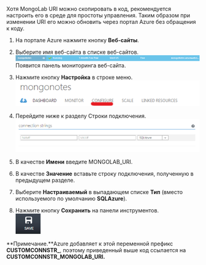 Хотя MongoLab URI можно скопировать в код, рекомендуется настроить его в среде для простоты управления. Таким образом при изменении URI его можно обновить через портал Azure без обращения к коду.

1.  На портале Azure нажмите кнопку **Веб-сайты**.
2.  Выберите имя веб-сайта в списке веб-сайтов.
    ![WebSiteEntry][WebSiteEntry]
    Появится панель мониторинга веб-сайта.

3.  Нажмите кнопку **Настройка** в строке меню.  
    ![WebSiteDashboardConfig][WebSiteDashboardConfig]

4.  Перейдите ниже к разделу Строки подключения.
    ![WebSiteConnectionStrings][WebSiteConnectionStrings]

5.  В качестве **Имени** введите MONGOLAB\_URI.
6.  В качестве **Значение** вставьте строку подключения, полученную в предыдущем разделе.
7.  Выберите **Настраиваемый** в выпадающем списке **Тип** (вместо используемого по умолчанию **SQLAzure**).
8.  Нажмите кнопку **Сохранить** на панели инструментов.  
    ![SaveWebSite][SaveWebSite]

**Примечание.**Azure добавляет к этой переменной префикс **CUSTOMCONNSTR\_**, поэтому приведенный выше код ссылается на **CUSTOMCONNSTR\_MONGOLAB\_URI.**

  [WebSiteEntry]: ./media/howto-save-connectioninfo-mongolab/entry-website.png
  [WebSiteDashboardConfig]: ./media/howto-save-connectioninfo-mongolab/focus-mongolab-websitedashboard-config.png
  [WebSiteConnectionStrings]: ./media/howto-save-connectioninfo-mongolab/focus-mongolab-websiteconnectionstring.png
  [SaveWebSite]: ./media/howto-save-connectioninfo-mongolab/button-website-save.png
